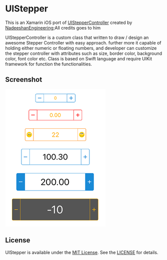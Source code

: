 # UIStepper

This is an Xamarin iOS port of [UIStepperController](https://github.com/NadeeshanEngineering/UIStepperController) created by [NadeeshanEngineering](https://github.com/NadeeshanEngineering);All credits goes to him 


UIStepperController is a custom class that written to draw / design an awesome Stepper Controller with easy approach. further more it capable of holding either numeric or floating numbers, and developer can customize the stepper controller with attributes such as size, border color, background color, font color etc. Class is based on Swift language and require UIKit framework for function the functionalities.

## Screenshot
![UIController screenshot](./Screenshots/example.png)


## License
UIStepper is available under the [MIT License](https://en.wikipedia.org/wiki/MIT_License). See the [LICENSE](./LICENSE) for details.